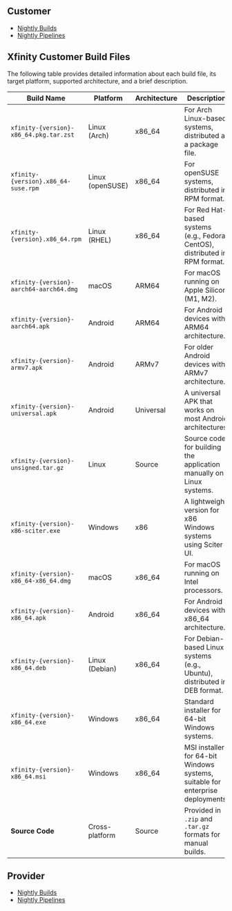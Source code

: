 ## Customer

- [Nightly Builds](https://github.com/xfinity-remote/support-customer/releases/tag/nightly)
- [Nightly Pipelines](https://github.com/xfinity-remote/support-customer/actions/workflows/flutter-nightly.yml)

## Xfinity Customer Build Files

The following table provides detailed information about each build file, its target platform, supported architecture, and a brief description.

| **Build Name**                          | **Platform**     | **Architecture** | **Description**                                                                |
| --------------------------------------- | ---------------- | ---------------- | ------------------------------------------------------------------------------ |
| `xfinity-{version}-x86_64.pkg.tar.zst`  | Linux (Arch)     | x86_64           | For Arch Linux-based systems, distributed as a package file.                   |
| `xfinity-{version}.x86_64-suse.rpm`     | Linux (openSUSE) | x86_64           | For openSUSE systems, distributed in RPM format.                               |
| `xfinity-{version}.x86_64.rpm`          | Linux (RHEL)     | x86_64           | For Red Hat-based systems (e.g., Fedora, CentOS), distributed in RPM format.   |
| `xfinity-{version}-aarch64-aarch64.dmg` | macOS            | ARM64            | For macOS running on Apple Silicon (M1, M2).                                   |
| `xfinity-{version}-aarch64.apk`         | Android          | ARM64            | For Android devices with ARM64 architecture.                                   |
| `xfinity-{version}-armv7.apk`           | Android          | ARMv7            | For older Android devices with ARMv7 architecture.                             |
| `xfinity-{version}-universal.apk`       | Android          | Universal        | A universal APK that works on most Android architectures.                      |
| `xfinity-{version}-unsigned.tar.gz`     | Linux            | Source           | Source code for building the application manually on Linux systems.            |
| `xfinity-{version}-x86-sciter.exe`      | Windows          | x86              | A lightweight version for x86 Windows systems using Sciter UI.                 |
| `xfinity-{version}-x86_64-x86_64.dmg`   | macOS            | x86_64           | For macOS running on Intel processors.                                         |
| `xfinity-{version}-x86_64.apk`          | Android          | x86_64           | For Android devices with x86_64 architecture.                                  |
| `xfinity-{version}-x86_64.deb`          | Linux (Debian)   | x86_64           | For Debian-based Linux systems (e.g., Ubuntu), distributed in DEB format.      |
| `xfinity-{version}-x86_64.exe`          | Windows          | x86_64           | Standard installer for 64-bit Windows systems.                                 |
| `xfinity-{version}-x86_64.msi`          | Windows          | x86_64           | MSI installer for 64-bit Windows systems, suitable for enterprise deployments. |
| **Source Code**                         | Cross-platform   | Source           | Provided in `.zip` and `.tar.gz` formats for manual builds.                    |

## Provider

- [Nightly Builds](https://github.com/xfinity-remote/support-provider/releases/tag/nightly)
- [Nightly Pipelines](https://github.com/xfinity-remote/support-provider/actions/workflows/flutter-nightly.yml)
